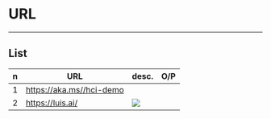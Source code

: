 # URL

---

## List
|n|URL|desc.|O/P|
|-|---|-----|---|
|1|https://aka.ms//hci-demo|
|2|https://luis.ai/|<img src="https://i.imgur.com/QDp1hds.png">
